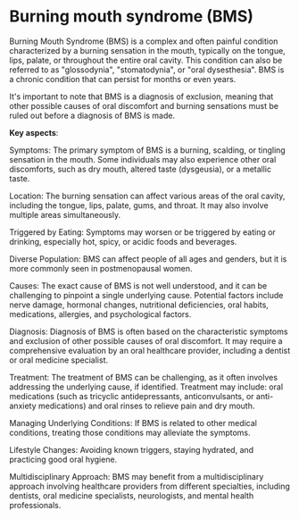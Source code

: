 # Burning mouth syndrome (BMS)

Burning Mouth Syndrome (BMS) is a complex and often painful condition characterized by a burning sensation in the mouth, typically on the tongue, lips, palate, or throughout the entire oral cavity. This condition can also be referred to as "glossodynia", "stomatodynia", or "oral dysesthesia". BMS is a chronic condition that can persist for months or even years.

It's important to note that BMS is a diagnosis of exclusion, meaning that other possible causes of oral discomfort and burning sensations must be ruled out before a diagnosis of BMS is made.

**Key aspects**:

Symptoms: The primary symptom of BMS is a burning, scalding, or tingling sensation in the mouth. Some individuals may also experience other oral discomforts, such as dry mouth, altered taste (dysgeusia), or a metallic taste.

Location: The burning sensation can affect various areas of the oral cavity, including the tongue, lips, palate, gums, and throat. It may also involve multiple areas simultaneously.

Triggered by Eating: Symptoms may worsen or be triggered by eating or drinking, especially hot, spicy, or acidic foods and beverages.

Diverse Population: BMS can affect people of all ages and genders, but it is more commonly seen in postmenopausal women.

Causes: The exact cause of BMS is not well understood, and it can be challenging to pinpoint a single underlying cause. Potential factors include nerve damage, hormonal changes, nutritional deficiencies, oral habits, medications, allergies, and psychological factors.

Diagnosis: Diagnosis of BMS is often based on the characteristic symptoms and exclusion of other possible causes of oral discomfort. It may require a comprehensive evaluation by an oral healthcare provider, including a dentist or oral medicine specialist.

Treatment: The treatment of BMS can be challenging, as it often involves addressing the underlying cause, if identified. Treatment may include: oral medications (such as tricyclic antidepressants, anticonvulsants, or anti-anxiety medications) and oral rinses to relieve pain and dry mouth.

Managing Underlying Conditions: If BMS is related to other medical conditions, treating those conditions may alleviate the symptoms.

Lifestyle Changes: Avoiding known triggers, staying hydrated, and practicing good oral hygiene.

Multidisciplinary Approach: BMS may benefit from a multidisciplinary approach involving healthcare providers from different specialties, including dentists, oral medicine specialists, neurologists, and mental health professionals.

